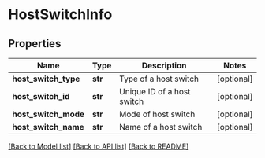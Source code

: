 # HostSwitchInfo

## Properties
Name | Type | Description | Notes
------------ | ------------- | ------------- | -------------
**host_switch_type** | **str** | Type of a host switch | [optional] 
**host_switch_id** | **str** | Unique ID of a host switch | [optional] 
**host_switch_mode** | **str** | Mode of host switch | [optional] 
**host_switch_name** | **str** | Name of a host switch | [optional] 

[[Back to Model list]](../README.md#documentation-for-models) [[Back to API list]](../README.md#documentation-for-api-endpoints) [[Back to README]](../README.md)

